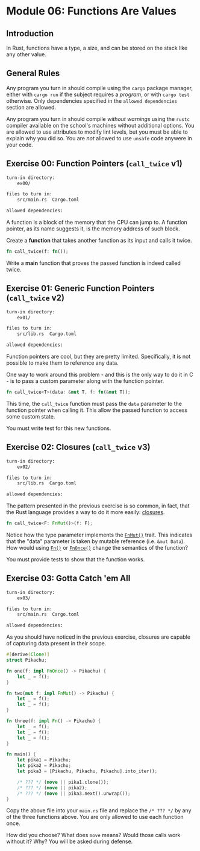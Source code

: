 # Module 06: Functions Are Values

## Introduction

In Rust, functions have a type, a size, and can be stored on the stack like any other value.

## General Rules

Any program you turn in should compile using the `cargo` package manager, either with `cargo run` if the subject requires a *program*, or with `cargo test` otherwise. Only dependencies specified in the `allowed dependencies` section are allowed.

Any program you turn in should compile *without warnings* using the `rustc` compiler available on the school's machines without additional options. You are allowed to use attributes to modify lint levels, but you must be able to explain why you did so. You are *not* allowed to use `unsafe` code anywere in your code.

## Exercise 00: Function Pointers (`call_twice` v1)

```txt
turn-in directory:
    ex00/

files to turn in:
    src/main.rs  Cargo.toml

allowed dependencies:

```

A function is a block of the memory that the CPU can jump to. A function pointer, as its name suggests it, is the memory address of such block.

Create a **function** that takes another function as its input and calls it twice.

```Rust
fn call_twice(f: fn());
```

Write a **main** function that proves the passed function is indeed called twice.

## Exercise 01: Generic Function Pointers (`call_twice` v2)

```txt
turn-in directory:
    ex01/

files to turn in:
    src/lib.rs  Cargo.toml

allowed dependencies:

```

Function pointers are cool, but they are pretty limited. Specifically, it is not possible to make them to reference any data.

One way to work around this problem - and this is the only way to do it in C - is to pass a custom parameter along with the function pointer.

```Rust
fn call_twice<T>(data: &mut T, f: fn(&mut T));
```

This time, the `call_twice` function must pass the `data` parameter to the function pointer when calling it. This allow the passed function to access some custom state.

You must write test for this new functions.

## Exercise 02: Closures (`call_twice` v3)

```txt
turn-in directory:
    ex02/

files to turn in:
    src/lib.rs  Cargo.toml

allowed dependencies:

```

The pattern presented in the previous exercise is so common, in fact, that the Rust language provides a way to do it more easily: [closures](https://doc.rust-lang.org/rust-by-example/fn/closures.html).

```Rust
fn call_twice<F: FnMut()>(f: F);
```

Notice how the type parameter implements the [`FnMut()`](https://doc.rust-lang.org/std/ops/trait.FnMut.html) trait. This indicates that the "data" parameter is taken by mutable reference (i.e. `&mut Data`). How would using [`Fn()`](https://doc.rust-lang.org/std/ops/trait.Fn.html) or [`FnOnce()`](https://doc.rust-lang.org/std/ops/trait.FnOnce.html) change the semantics of the function?

You must provide tests to show that the function works.

## Exercise 03: Gotta Catch 'em All

```txt
turn-in directory:
    ex03/

files to turn in:
    src/main.rs  Cargo.toml

allowed dependencies:

```

As you should have noticed in the previous exercise, closures are capable of capturing data present in their scope.

```Rust
#[derive(Clone)]
struct Pikachu;

fn one(f: impl FnOnce() -> Pikachu) {
    let _ = f();
}

fn two(mut f: impl FnMut() -> Pikachu) {
    let _ = f();
    let _ = f();
}

fn three(f: impl Fn() -> Pikachu) {
    let _ = f();
    let _ = f();
    let _ = f();
}

fn main() {
    let pika1 = Pikachu;
    let pika2 = Pikachu;
    let pika3 = [Pikachu, Pikachu, Pikachu].into_iter();

    /* ??? */ (move || pika1.clone());
    /* ??? */ (move || pika2);
    /* ??? */ (move || pika3.next().unwrap());
}
```

Copy the above file into your `main.rs` file and replace the `/* ??? */` by any of the three functions above. You are only allowed to use each function once.

How did you choose? What does `move` means? Would those calls work without it? Why? You will be asked during defense.
